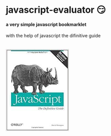 # javascript-evaluator 😏          
#### a very simple javascript bookmarklet 
 
with the help of javascript the difinitive guide<br/><br/><br/>
![difinitive guide](download.jpg)
